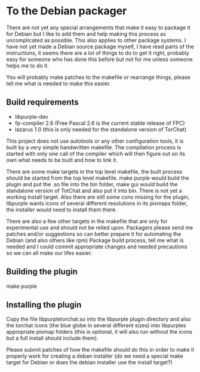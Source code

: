 To the Debian packager
======================

There are not yet any special arrangements that make it easy to
package it for Debian but I like to add them and help making this
process as uncomplicated as possible. This also applies to other
package systems. I have not yet made a Debian source package myself,
I have read parts of the instructions, it seems there are a lot of
things to do to get it right, probably easy for someone who has done
this before but not for me unless someone helps me to do it.

You will probably make patches to the makefile or rearrange things,
please tell me what is needed to make this easier.


Build requirements
------------------

* libpurple-dev
* fp-compiler 2.6 (Free Pascal 2.6 is the current stable release of FPC)
* lazarus 1.0 (this is only needed for the standalone version of TorChat)

This project does not use autotools or any other configuration tools,
it is built by a very simple handwritten makefile. The compilation
process is started with only one call of the compiler which will then
figure out on its own what needs to be built and how to link it.

There are some make targets in the top level makefile, the built
process should be started from the top level makefile. make purple
would build the plugin and put the .so file into the bin folder, make
gui would build the standalone version of TotChat and also put it
into bin. There is not yet a working install target. Also there are
still some cons missing for the plugin, libpurple wants icons of
several different resolutions in its pixmaps folder, the installer
would need to install them there.

There are also a few other targets in the makefile that are only for
experimental use and should not be relied upon. Packagers please send
me patches and/or suggestions so can better prepare it for automating
the Debian (and also others like rpm) Package build process, tell me
what is needed and I could commit appropriate changes and needed
precautions so we can all make our lifes easier.


Building the plugin
-------------------

make purple


Installing the plugin
---------------------

Copy the file libpurpletorchat.so into the libpurple plugin directory
and also the torchat icons (the blue globe in several different
sizes) into libpurples appropriate pixmap folders (this is optional,
it will also run without the icons but a full install should include
them).

Please submit patches of how the makefile should do this in order to
make it properly work for creating a deban installer (do we need a
special make target for Debian or does the debian installer use the
install target?)
